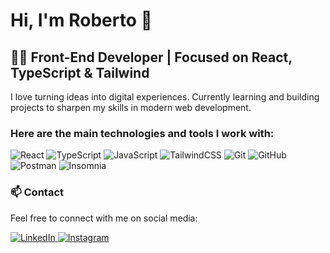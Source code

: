 # Hi, I'm Roberto 👋

## 👨‍💻 Front-End Developer | Focused on React, TypeScript & Tailwind

I love turning ideas into digital experiences. Currently learning and building projects to sharpen my skills in modern web development.
<h3>Here are the main technologies and tools I work with:</h3>

![React](https://img.shields.io/badge/-React-000000?style=flat&logo=react&logoColor=61DAFB)
![TypeScript](https://img.shields.io/badge/-TypeScript-black?style=flat-square&logo=typescript)
![JavaScript](https://img.shields.io/badge/-JavaScript-000000?style=flat&logo=javascript&logoColor=F7DF1E)
![TailwindCSS](https://img.shields.io/badge/-TailwindCSS-000000?style=flat&logo=tailwind-css&logoColor=38B2AC)
![Git](https://img.shields.io/badge/-Git-black?style=flat-square&logo=git)
![GitHub](https://img.shields.io/badge/-GitHub-black?style=flat-square&logo=github)
![Postman](https://img.shields.io/badge/-Postman-black?style=flat-square&logo=postman&logoColor=red)
![Insomnia](https://img.shields.io/badge/-Insominia-black?style=flat-square&logo=insomnia&logoColor=blue)

### 📫 Contact

Feel free to connect with me on social media:
<p>
  <a href="https://www.linkedin.com/in/roberto-magerski-64874130b/" target="_blank">
    <img src="https://img.shields.io/badge/LinkedIn-0077B5?style=for-the-badge&logo=linkedin&logoColor=white" alt="LinkedIn"/>
  </a>
  <a href="https://instagram.com/robertomagerski/" target="_blank">
    <img src="https://img.shields.io/badge/Instagram-E4405F?style=for-the-badge&logo=instagram&logoColor=white" alt="Instagram"/>
  </a>
</p>
